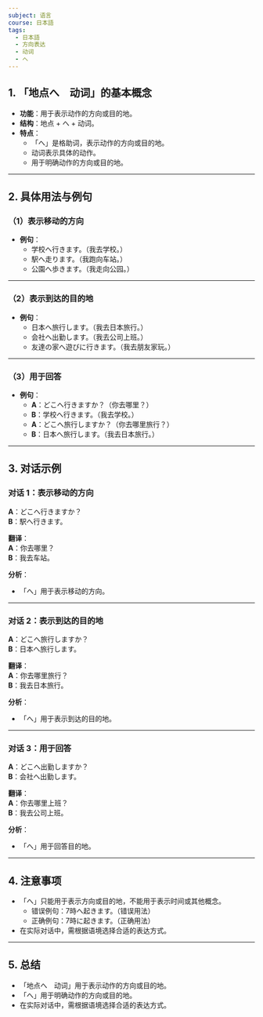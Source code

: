 ```yaml
---
subject: 语言
course: 日本語
tags:
  - 日本語
  - 方向表达
  - 动词
  - へ
---
```


## 1. **「地点へ　动词」的基本概念**

- **功能**：用于表示动作的方向或目的地。
- **结构**：地点 + へ + 动词。
- **特点**：
  - 「へ」是格助词，表示动作的方向或目的地。
  - 动词表示具体的动作。
  - 用于明确动作的方向或目的地。

---

## 2. **具体用法与例句**

### （1）**表示移动的方向**
- **例句**：
  - 学校へ行きます。（我去学校。）
  - 駅へ走ります。（我跑向车站。）
  - 公園へ歩きます。（我走向公园。）

---

### （2）**表示到达的目的地**
- **例句**：
  - 日本へ旅行します。（我去日本旅行。）
  - 会社へ出勤します。（我去公司上班。）
  - 友達の家へ遊びに行きます。（我去朋友家玩。）

---

### （3）**用于回答**
- **例句**：
  - **A**：どこへ行きますか？（你去哪里？）
  - **B**：学校へ行きます。（我去学校。）
  - **A**：どこへ旅行しますか？（你去哪里旅行？）
  - **B**：日本へ旅行します。（我去日本旅行。）

---

## 3. **对话示例**

### 对话 1：表示移动的方向
**A**：どこへ行きますか？  
**B**：駅へ行きます。

**翻译**：  
**A**：你去哪里？  
**B**：我去车站。

**分析**：
- 「へ」用于表示移动的方向。

---

### 对话 2：表示到达的目的地
**A**：どこへ旅行しますか？  
**B**：日本へ旅行します。

**翻译**：  
**A**：你去哪里旅行？  
**B**：我去日本旅行。

**分析**：
- 「へ」用于表示到达的目的地。

---

### 对话 3：用于回答
**A**：どこへ出勤しますか？  
**B**：会社へ出勤します。

**翻译**：  
**A**：你去哪里上班？  
**B**：我去公司上班。

**分析**：
- 「へ」用于回答目的地。

---

## 4. **注意事项**
- 「へ」只能用于表示方向或目的地，不能用于表示时间或其他概念。
  - 错误例句：7時へ起きます。（错误用法）
  - 正确例句：7時に起きます。（正确用法）
- 在实际对话中，需根据语境选择合适的表达方式。

---

## 5. **总结**
- 「地点へ　动词」用于表示动作的方向或目的地。
- 「へ」用于明确动作的方向或目的地。
- 在实际对话中，需根据语境选择合适的表达方式。